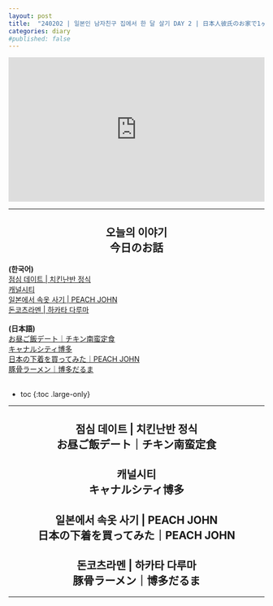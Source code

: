 ```yaml
---
layout: post
title:  "240202 | 일본인 남자친구 집에서 한 달 살기 DAY 2 | 日本人彼氏のお家で1ヶ月間お泊まり DAY 2"
categories: diary
#published: false
---
```

<center><div style="max-width: 560px;"><div style="position:relative; padding-bottom: 56.25%; overflow: hidden;">
<iframe style="position: absolute; width: 100%; height: 100%; left: 0; right: 0;" width="1280" height="720" src="https://www.youtube.com/embed/Zvt5ubUqbP4" title="シャイトープ - ランデヴー （Official Music Video）" frameborder="0" allow="accelerometer; autoplay; clipboard-write; encrypted-media; gyroscope; picture-in-picture; web-share" referrerpolicy="strict-origin-when-cross-origin" allowfullscreen></iframe></div></div></center>

***

## <center>오늘의 이야기<br/>今日のお話</center>
**(한국어)**<br/>
[점심 데이트 | 치킨난반 정식](#점심-데이트--치킨난반-정식お昼ご飯デートチキン南蛮定食)<br/>
[캐널시티](#캐널시티キャナルシティ博多)<br/>
[일본에서 속옷 사기 | PEACH JOHN](#일본에서-속옷-사기--peach-john日本の下着を買ってみたpeach-john)<br/>
[돈코츠라멘 | 하카타 다루마](#돈코츠라멘--하카타-다루마豚骨ラーメン博多だるま)<br/><br/>
**(日本語)**<br/>
[お昼ご飯デート｜チキン南蛮定食](#점심-데이트--치킨난반-정식お昼ご飯デートチキン南蛮定食)<br/>
[キャナルシティ博多](#캐널시티キャナルシティ博多)<br/>
[日本の下着を買ってみた｜PEACH JOHN](#일본에서-속옷-사기--peach-john日本の下着を買ってみたpeach-john)<br/>
[豚骨ラーメン｜博多だるま](#돈코츠라멘--하카타-다루마豚骨ラーメン博多だるま)<br/><br/>

* toc
{:toc .large-only}

***

## <center>점심 데이트 | 치킨난반 정식<br/>お昼ご飯デート｜チキン南蛮定食</center>

## <center>캐널시티<br/>キャナルシティ博多</center>

## <center>일본에서 속옷 사기 | PEACH JOHN<br/>日本の下着を買ってみた｜PEACH JOHN</center>

## <center>돈코츠라멘 | 하카타 다루마<br/>豚骨ラーメン｜博多だるま</center>

---